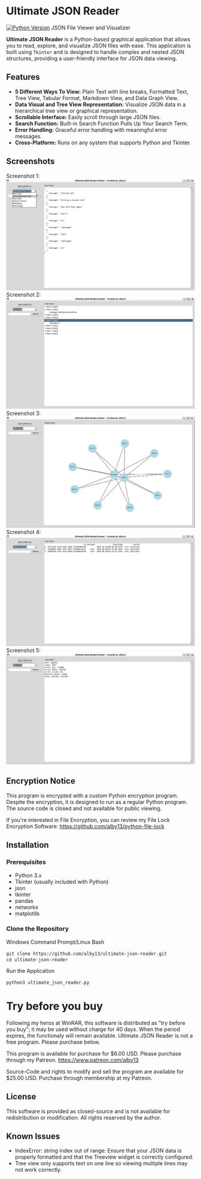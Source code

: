 # Ultimate JSON Reader
[![Python Version](https://img.shields.io/badge/python-3.10%2B-blue)](https://www.python.org/downloads/) JSON File Viewer and Visualizer

**Ultimate JSON Reader** is a Python-based graphical application that allows you to read, explore, and visualize JSON files with ease. This application is built using `Tkinter` and is designed to handle complex and nested JSON structures, providing a user-friendly interface for JSON data viewing.

## Features

- **5 Different Ways To View:** Plain Text with line breaks, Formatted Text, Tree View, Tabular Format, Markdown View, and Data Graph View.
- **Data Visual and Tree View Representation:** Visualize JSON data in a hierarchical tree view or graphical representation.
- **Scrollable Interface:** Easily scroll through large JSON files.
- **Search Function:** Built-in Search Function Pulls Up Your Search Term.
- **Error Handling:** Graceful error handling with meaningful error messages.
- **Cross-Platform:** Runs on any system that supports Python and Tkinter.

## Screenshots

Screenshot 1:
<img src="https://github.com/alby13/ultimate-json-reader/blob/main/screenshots/screenshot-1.png">
Screenshot 2:
<img src="https://github.com/alby13/ultimate-json-reader/blob/main/screenshots/screenshot-2.png">
Screenshot 3:
<img src="https://github.com/alby13/ultimate-json-reader/blob/main/screenshots/screenshot-3.png">
Screenshot 4:
<img src="https://github.com/alby13/ultimate-json-reader/blob/main/screenshots/screenshot-4.png">
Screenshot 5:
<img src="https://github.com/alby13/ultimate-json-reader/blob/main/screenshots/screenshot-5.png">


## Encryption Notice
This program is encrypted with a custom Python encryption program. Despite the encryption, it is designed to run as a regular Python program. The source code is closed and not available for public viewing.

If you're interested in File Encryption, you can review my File Lock Encryption Software: https://github.com/alby13/python-file-lock

## Installation

### Prerequisites

- Python 3.x
- Tkinter (usually included with Python)
- json
- tkinter
- pandas
- networkx
- matplotlib

### Clone the Repository

Windows Command Prompt/Linux Bash
```
git clone https://github.com/alby13/ultimate-json-reader.git
cd ultimate-json-reader
```

Run the Application
```
python3 ultimate_json_reader.py
```

# Try before you buy
Following my heros at WinRAR, this software is distributed as "try before you buy"; it may be used without charge for 40 days. When the period expires, the functionaly will remain available. Ultimate JSON Reader is not a free program. Please purchase below.

This program is available for purchase for $6.00 USD. Please purchase through my Patreon. https://www.patreon.com/alby13

Source-Code and rights to modify and sell the program are available for $25.00 USD. Purchase through membership at my Patreon.

## License
This software is provided as closed-source and is not available for redistribution or modification. All rights reserved by the author.

## Known Issues

- IndexError: string index out of range: Ensure that your JSON data is properly formatted and that the Treeview widget is correctly configured.
- Tree view only supports text on one line so viewing multiple lines may not work correctly.

